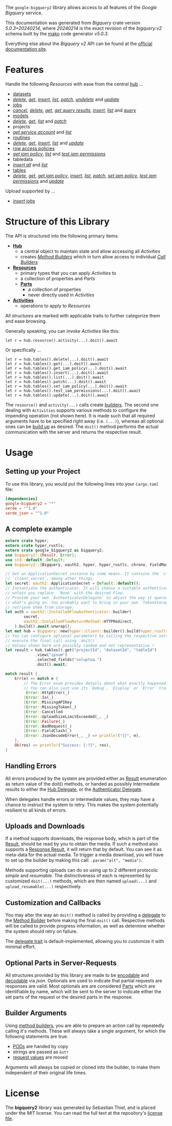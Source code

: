 <!---
DO NOT EDIT !
This file was generated automatically from 'src/generator/templates/api/README.md.mako'
DO NOT EDIT !
-->
The `google-bigquery2` library allows access to all features of the *Google Bigquery* service.

This documentation was generated from *Bigquery* crate version *5.0.3+20240214*, where *20240214* is the exact revision of the *bigquery:v2* schema built by the [mako](http://www.makotemplates.org/) code generator *v5.0.3*.

Everything else about the *Bigquery* *v2* API can be found at the
[official documentation site](https://cloud.google.com/bigquery/).
# Features

Handle the following *Resources* with ease from the central [hub](https://docs.rs/google-bigquery2/5.0.3+20240214/google_bigquery2/Bigquery) ... 

* [datasets](https://docs.rs/google-bigquery2/5.0.3+20240214/google_bigquery2/api::Dataset)
 * [*delete*](https://docs.rs/google-bigquery2/5.0.3+20240214/google_bigquery2/api::DatasetDeleteCall), [*get*](https://docs.rs/google-bigquery2/5.0.3+20240214/google_bigquery2/api::DatasetGetCall), [*insert*](https://docs.rs/google-bigquery2/5.0.3+20240214/google_bigquery2/api::DatasetInsertCall), [*list*](https://docs.rs/google-bigquery2/5.0.3+20240214/google_bigquery2/api::DatasetListCall), [*patch*](https://docs.rs/google-bigquery2/5.0.3+20240214/google_bigquery2/api::DatasetPatchCall), [*undelete*](https://docs.rs/google-bigquery2/5.0.3+20240214/google_bigquery2/api::DatasetUndeleteCall) and [*update*](https://docs.rs/google-bigquery2/5.0.3+20240214/google_bigquery2/api::DatasetUpdateCall)
* [jobs](https://docs.rs/google-bigquery2/5.0.3+20240214/google_bigquery2/api::Job)
 * [*cancel*](https://docs.rs/google-bigquery2/5.0.3+20240214/google_bigquery2/api::JobCancelCall), [*delete*](https://docs.rs/google-bigquery2/5.0.3+20240214/google_bigquery2/api::JobDeleteCall), [*get*](https://docs.rs/google-bigquery2/5.0.3+20240214/google_bigquery2/api::JobGetCall), [*get query results*](https://docs.rs/google-bigquery2/5.0.3+20240214/google_bigquery2/api::JobGetQueryResultCall), [*insert*](https://docs.rs/google-bigquery2/5.0.3+20240214/google_bigquery2/api::JobInsertCall), [*list*](https://docs.rs/google-bigquery2/5.0.3+20240214/google_bigquery2/api::JobListCall) and [*query*](https://docs.rs/google-bigquery2/5.0.3+20240214/google_bigquery2/api::JobQueryCall)
* [models](https://docs.rs/google-bigquery2/5.0.3+20240214/google_bigquery2/api::Model)
 * [*delete*](https://docs.rs/google-bigquery2/5.0.3+20240214/google_bigquery2/api::ModelDeleteCall), [*get*](https://docs.rs/google-bigquery2/5.0.3+20240214/google_bigquery2/api::ModelGetCall), [*list*](https://docs.rs/google-bigquery2/5.0.3+20240214/google_bigquery2/api::ModelListCall) and [*patch*](https://docs.rs/google-bigquery2/5.0.3+20240214/google_bigquery2/api::ModelPatchCall)
* projects
 * [*get service account*](https://docs.rs/google-bigquery2/5.0.3+20240214/google_bigquery2/api::ProjectGetServiceAccountCall) and [*list*](https://docs.rs/google-bigquery2/5.0.3+20240214/google_bigquery2/api::ProjectListCall)
* [routines](https://docs.rs/google-bigquery2/5.0.3+20240214/google_bigquery2/api::Routine)
 * [*delete*](https://docs.rs/google-bigquery2/5.0.3+20240214/google_bigquery2/api::RoutineDeleteCall), [*get*](https://docs.rs/google-bigquery2/5.0.3+20240214/google_bigquery2/api::RoutineGetCall), [*insert*](https://docs.rs/google-bigquery2/5.0.3+20240214/google_bigquery2/api::RoutineInsertCall), [*list*](https://docs.rs/google-bigquery2/5.0.3+20240214/google_bigquery2/api::RoutineListCall) and [*update*](https://docs.rs/google-bigquery2/5.0.3+20240214/google_bigquery2/api::RoutineUpdateCall)
* [row access policies](https://docs.rs/google-bigquery2/5.0.3+20240214/google_bigquery2/api::RowAccessPolicy)
 * [*get iam policy*](https://docs.rs/google-bigquery2/5.0.3+20240214/google_bigquery2/api::RowAccessPolicyGetIamPolicyCall), [*list*](https://docs.rs/google-bigquery2/5.0.3+20240214/google_bigquery2/api::RowAccessPolicyListCall) and [*test iam permissions*](https://docs.rs/google-bigquery2/5.0.3+20240214/google_bigquery2/api::RowAccessPolicyTestIamPermissionCall)
* tabledata
 * [*insert all*](https://docs.rs/google-bigquery2/5.0.3+20240214/google_bigquery2/api::TabledataInsertAllCall) and [*list*](https://docs.rs/google-bigquery2/5.0.3+20240214/google_bigquery2/api::TabledataListCall)
* [tables](https://docs.rs/google-bigquery2/5.0.3+20240214/google_bigquery2/api::Table)
 * [*delete*](https://docs.rs/google-bigquery2/5.0.3+20240214/google_bigquery2/api::TableDeleteCall), [*get*](https://docs.rs/google-bigquery2/5.0.3+20240214/google_bigquery2/api::TableGetCall), [*get iam policy*](https://docs.rs/google-bigquery2/5.0.3+20240214/google_bigquery2/api::TableGetIamPolicyCall), [*insert*](https://docs.rs/google-bigquery2/5.0.3+20240214/google_bigquery2/api::TableInsertCall), [*list*](https://docs.rs/google-bigquery2/5.0.3+20240214/google_bigquery2/api::TableListCall), [*patch*](https://docs.rs/google-bigquery2/5.0.3+20240214/google_bigquery2/api::TablePatchCall), [*set iam policy*](https://docs.rs/google-bigquery2/5.0.3+20240214/google_bigquery2/api::TableSetIamPolicyCall), [*test iam permissions*](https://docs.rs/google-bigquery2/5.0.3+20240214/google_bigquery2/api::TableTestIamPermissionCall) and [*update*](https://docs.rs/google-bigquery2/5.0.3+20240214/google_bigquery2/api::TableUpdateCall)


Upload supported by ...

* [*insert jobs*](https://docs.rs/google-bigquery2/5.0.3+20240214/google_bigquery2/api::JobInsertCall)



# Structure of this Library

The API is structured into the following primary items:

* **[Hub](https://docs.rs/google-bigquery2/5.0.3+20240214/google_bigquery2/Bigquery)**
    * a central object to maintain state and allow accessing all *Activities*
    * creates [*Method Builders*](https://docs.rs/google-bigquery2/5.0.3+20240214/google_bigquery2/client::MethodsBuilder) which in turn
      allow access to individual [*Call Builders*](https://docs.rs/google-bigquery2/5.0.3+20240214/google_bigquery2/client::CallBuilder)
* **[Resources](https://docs.rs/google-bigquery2/5.0.3+20240214/google_bigquery2/client::Resource)**
    * primary types that you can apply *Activities* to
    * a collection of properties and *Parts*
    * **[Parts](https://docs.rs/google-bigquery2/5.0.3+20240214/google_bigquery2/client::Part)**
        * a collection of properties
        * never directly used in *Activities*
* **[Activities](https://docs.rs/google-bigquery2/5.0.3+20240214/google_bigquery2/client::CallBuilder)**
    * operations to apply to *Resources*

All *structures* are marked with applicable traits to further categorize them and ease browsing.

Generally speaking, you can invoke *Activities* like this:

```Rust,ignore
let r = hub.resource().activity(...).doit().await
```

Or specifically ...

```ignore
let r = hub.tables().delete(...).doit().await
let r = hub.tables().get(...).doit().await
let r = hub.tables().get_iam_policy(...).doit().await
let r = hub.tables().insert(...).doit().await
let r = hub.tables().list(...).doit().await
let r = hub.tables().patch(...).doit().await
let r = hub.tables().set_iam_policy(...).doit().await
let r = hub.tables().test_iam_permissions(...).doit().await
let r = hub.tables().update(...).doit().await
```

The `resource()` and `activity(...)` calls create [builders][builder-pattern]. The second one dealing with `Activities` 
supports various methods to configure the impending operation (not shown here). It is made such that all required arguments have to be 
specified right away (i.e. `(...)`), whereas all optional ones can be [build up][builder-pattern] as desired.
The `doit()` method performs the actual communication with the server and returns the respective result.

# Usage

## Setting up your Project

To use this library, you would put the following lines into your `Cargo.toml` file:

```toml
[dependencies]
google-bigquery2 = "*"
serde = "^1.0"
serde_json = "^1.0"
```

## A complete example

```Rust
extern crate hyper;
extern crate hyper_rustls;
extern crate google_bigquery2 as bigquery2;
use bigquery2::{Result, Error};
use std::default::Default;
use bigquery2::{Bigquery, oauth2, hyper, hyper_rustls, chrono, FieldMask};

// Get an ApplicationSecret instance by some means. It contains the `client_id` and 
// `client_secret`, among other things.
let secret: oauth2::ApplicationSecret = Default::default();
// Instantiate the authenticator. It will choose a suitable authentication flow for you, 
// unless you replace  `None` with the desired Flow.
// Provide your own `AuthenticatorDelegate` to adjust the way it operates and get feedback about 
// what's going on. You probably want to bring in your own `TokenStorage` to persist tokens and
// retrieve them from storage.
let auth = oauth2::InstalledFlowAuthenticator::builder(
        secret,
        oauth2::InstalledFlowReturnMethod::HTTPRedirect,
    ).build().await.unwrap();
let mut hub = Bigquery::new(hyper::Client::builder().build(hyper_rustls::HttpsConnectorBuilder::new().with_native_roots().https_or_http().enable_http1().build()), auth);
// You can configure optional parameters by calling the respective setters at will, and
// execute the final call using `doit()`.
// Values shown here are possibly random and not representative !
let result = hub.tables().get("projectId", "datasetId", "tableId")
             .view("ipsum")
             .selected_fields("voluptua.")
             .doit().await;

match result {
    Err(e) => match e {
        // The Error enum provides details about what exactly happened.
        // You can also just use its `Debug`, `Display` or `Error` traits
         Error::HttpError(_)
        |Error::Io(_)
        |Error::MissingAPIKey
        |Error::MissingToken(_)
        |Error::Cancelled
        |Error::UploadSizeLimitExceeded(_, _)
        |Error::Failure(_)
        |Error::BadRequest(_)
        |Error::FieldClash(_)
        |Error::JsonDecodeError(_, _) => println!("{}", e),
    },
    Ok(res) => println!("Success: {:?}", res),
}

```
## Handling Errors

All errors produced by the system are provided either as [Result](https://docs.rs/google-bigquery2/5.0.3+20240214/google_bigquery2/client::Result) enumeration as return value of
the doit() methods, or handed as possibly intermediate results to either the 
[Hub Delegate](https://docs.rs/google-bigquery2/5.0.3+20240214/google_bigquery2/client::Delegate), or the [Authenticator Delegate](https://docs.rs/yup-oauth2/*/yup_oauth2/trait.AuthenticatorDelegate.html).

When delegates handle errors or intermediate values, they may have a chance to instruct the system to retry. This 
makes the system potentially resilient to all kinds of errors.

## Uploads and Downloads
If a method supports downloads, the response body, which is part of the [Result](https://docs.rs/google-bigquery2/5.0.3+20240214/google_bigquery2/client::Result), should be
read by you to obtain the media.
If such a method also supports a [Response Result](https://docs.rs/google-bigquery2/5.0.3+20240214/google_bigquery2/client::ResponseResult), it will return that by default.
You can see it as meta-data for the actual media. To trigger a media download, you will have to set up the builder by making
this call: `.param("alt", "media")`.

Methods supporting uploads can do so using up to 2 different protocols: 
*simple* and *resumable*. The distinctiveness of each is represented by customized 
`doit(...)` methods, which are then named `upload(...)` and `upload_resumable(...)` respectively.

## Customization and Callbacks

You may alter the way an `doit()` method is called by providing a [delegate](https://docs.rs/google-bigquery2/5.0.3+20240214/google_bigquery2/client::Delegate) to the 
[Method Builder](https://docs.rs/google-bigquery2/5.0.3+20240214/google_bigquery2/client::CallBuilder) before making the final `doit()` call. 
Respective methods will be called to provide progress information, as well as determine whether the system should 
retry on failure.

The [delegate trait](https://docs.rs/google-bigquery2/5.0.3+20240214/google_bigquery2/client::Delegate) is default-implemented, allowing you to customize it with minimal effort.

## Optional Parts in Server-Requests

All structures provided by this library are made to be [encodable](https://docs.rs/google-bigquery2/5.0.3+20240214/google_bigquery2/client::RequestValue) and 
[decodable](https://docs.rs/google-bigquery2/5.0.3+20240214/google_bigquery2/client::ResponseResult) via *json*. Optionals are used to indicate that partial requests are responses 
are valid.
Most optionals are are considered [Parts](https://docs.rs/google-bigquery2/5.0.3+20240214/google_bigquery2/client::Part) which are identifiable by name, which will be sent to 
the server to indicate either the set parts of the request or the desired parts in the response.

## Builder Arguments

Using [method builders](https://docs.rs/google-bigquery2/5.0.3+20240214/google_bigquery2/client::CallBuilder), you are able to prepare an action call by repeatedly calling it's methods.
These will always take a single argument, for which the following statements are true.

* [PODs][wiki-pod] are handed by copy
* strings are passed as `&str`
* [request values](https://docs.rs/google-bigquery2/5.0.3+20240214/google_bigquery2/client::RequestValue) are moved

Arguments will always be copied or cloned into the builder, to make them independent of their original life times.

[wiki-pod]: http://en.wikipedia.org/wiki/Plain_old_data_structure
[builder-pattern]: http://en.wikipedia.org/wiki/Builder_pattern
[google-go-api]: https://github.com/google/google-api-go-client

# License
The **bigquery2** library was generated by Sebastian Thiel, and is placed 
under the *MIT* license.
You can read the full text at the repository's [license file][repo-license].

[repo-license]: https://github.com/Byron/google-apis-rsblob/main/LICENSE.md

